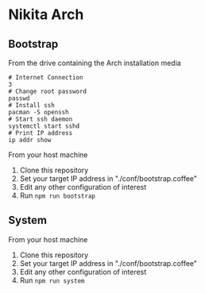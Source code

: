 
# Nikita Arch

## Bootstrap

From the drive containing the Arch installation media 

```
# Internet Connection
3
# Change root password
passwd
# Install ssh
pacman -S openssh
# Start ssh daemon
systemctl start sshd
# Print IP address
ip addr show
```

From your host machine

1. Clone this repository
2. Set your target IP address in "./conf/bootstrap.coffee"
3. Edit any other configuration of interest
4. Run `npm run bootstrap`

## System

From your host machine

1. Clone this repository
2. Set your target IP address in "./conf/bootstrap.coffee"
3. Edit any other configuration of interest
4. Run `npm run system`
